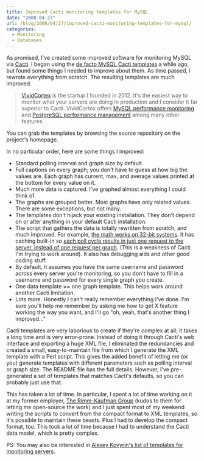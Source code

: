 ```yaml
---
title: Improved Cacti monitoring templates for MySQL
date: "2008-04-27"
url: /blog/2008/04/27/improved-cacti-monitoring-templates-for-mysql/
categories:
  - Monitoring
  - Databases
---
```


As promised, I've created some improved software for monitoring MySQL via [Cacti](http://www.cacti.net/). I began using the [de facto MySQL Cacti templates](http://faemalia.net/mysqlUtils/) a while ago, but found some things I needed to improve about them. As time passed, I rewrote everything from scratch. The resulting templates are much improved.

> [VividCortex](https://vividcortex.com/) is the startup I founded in 2012. It's the easiest way to monitor what
> your servers are doing in production and I consider it far superior to Cacti. VividCortex offers [MySQL performance
> monitoring](https://vividcortex.com/monitoring/mysql/) and [PostgreSQL
> performance management](https://vividcortex.com/monitoring/postgres/) among many
> other features.

You can grab the templates by browsing the source repository on the project's homepage.

In no particular order, here are some things I improved:

*   Standard polling interval and graph size by default.
*   Full captions on every graph; you don't have to guess at how big the values are. Each graph has current, max, and average values printed at the bottom for every value on it.
*   Much more data is captured. I've graphed almost everything I could think of.
*   The graphs are grouped better. Most graphs have only related values. There are some exceptions, but not many.
*   The templates don't hijack your existing installation. They don't depend on or alter anything in your default Cacti installation.
*   The script that gathers the data is totally rewritten from scratch, and much improved. For example, [the math works on 32-bit systems](http://www.mysqlperformanceblog.com/2007/03/27/integers-in-php-running-with-scissors-and-portability/). It has caching built-in so [each poll cycle results in just one request to the server, instead of one request per graph](http://forums.cacti.net/viewtopic.php?t=26448). (This is a weakness of Cacti I'm trying to work around). It also has debugging aids and other good coding stuff.
*   By default, it assumes you have the same username and password across every server you're monitoring, so you don't have to fill in a username and password for every single graph you create.
*   One data template == one graph template. This helps work around another Cacti limitation.
*   Lots more. Honestly I can't really remember everything I've done. I'm sure you'll help me remember by asking me how to get X feature working the way you want, and I'll go "oh, yeah, that's another thing I improved..."

Cacti templates are very laborious to create if they're complex at all; it takes a long time and is very error-prone. Instead of doing it through Cacti's web interface and exporting a huge XML file, I eliminated the redundancies and created a small, easy-to-maintain file from which I generate the XML template with a Perl script. This gives the added benefit of letting me (or you) generate templates with different parameters such as polling interval or graph size. The README file has the full details. However, I've pre-generated a set of templates that matches Cacti's defaults, so you can probably just use that.

This has taken a lot of time. In particular, I spent a lot of time working on it at my former employer, [The Rimm-Kaufman Group](http://www.rimmkaufman.com) (kudos to them for letting me open-source the work) and I just spent most of my weekend writing the scripts to convert from the compact format to XML templates, so it's possible to maintain these beasts. Plus I had to develop the compact format, too. This took a lot of time because I had to understand the Cacti data model, which is pretty complex.

PS: You may also be interested in [Alexey Kovyrin's list of templates for monitoring servers](http://blog.kovyrin.net/2007/10/06/useful-cacti-templates-to-monitor-your-servers/).


